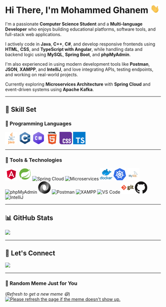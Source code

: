 <h1>Hi There, I'm Mohammed Ghanem <img src="https://raw.githubusercontent.com/ABSphreak/ABSphreak/master/gifs/Hi.gif" width="30px"></h1>  
I'm a passionate <strong>Computer Science Student</strong> and a <strong>Multi-language Developer</strong> who enjoys building educational platforms, software tools, and full-stack web applications.  

I actively code in <strong>Java</strong>, <strong>C++</strong>, <strong>C#</strong>, and develop responsive frontends using <strong>HTML</strong>, <strong>CSS</strong>, and <strong>TypeScript with Angular</strong>, while handling data and backend logic using <strong>MySQL</strong>, <strong>Spring Boot</strong>, and <strong>phpMyAdmin</strong>.  

I'm also experienced in using modern development tools like <strong>Postman</strong>, <strong>JSON</strong>, <strong>XAMPP</strong>, and <strong>IntelliJ</strong>, and love integrating APIs, testing endpoints, and working on real-world projects.  

Currently exploring <strong>Microservices Architecture</strong> with <strong>Spring Cloud</strong> and event-driven systems using <strong>Apache Kafka</strong>.  

---

## 💪 Skill Set  

### 🧠 Programming Languages  
<p>
<img title="Java" alt="Java" width="40px" src="https://raw.githubusercontent.com/github/explore/master/topics/java/java.png" />  
<img title="C++" alt="C++" width="40px" src="https://raw.githubusercontent.com/github/explore/master/topics/cpp/cpp.png" />  
<img title="C#" alt="C#" width="40px" src="https://raw.githubusercontent.com/github/explore/master/topics/csharp/csharp.png" />  
<img title="HTML5" alt="HTML" width="40px" src="https://raw.githubusercontent.com/github/explore/master/topics/html/html.png" />  
<img title="CSS3" alt="CSS" width="40px" src="https://raw.githubusercontent.com/github/explore/master/topics/css/css.png" />  
<img title="TypeScript" alt="TypeScript" width="40px" src="https://raw.githubusercontent.com/github/explore/master/topics/typescript/typescript.png" />  
</p>

---

### 🧰 Tools & Technologies  
<p>
<img title="Angular" alt="Angular" width="40px" src="https://raw.githubusercontent.com/github/explore/master/topics/angular/angular.png" />  
<img title="Spring Boot" alt="Spring Boot" width="40px" src="https://raw.githubusercontent.com/github/explore/master/topics/spring-boot/spring-boot.png" />  
<img title="Spring Cloud" alt="Spring Cloud" width="40px" src="https://upload.wikimedia.org/wikipedia/commons/thumb/4/44/Spring_Framework_Logo_2018.svg/768px-Spring_Framework_Logo_2018.svg.png" />  
<img title="Microservices" alt="Microservices" width="40px" src="https://cdn-icons-png.flaticon.com/512/3061/3061282.png" />  
<img title="Docker" alt="Docker" width="40px" src="https://raw.githubusercontent.com/github/explore/master/topics/docker/docker.png" />  
<img title="Kubernetes" alt="Kubernetes" width="40px" src="https://raw.githubusercontent.com/github/explore/master/topics/kubernetes/kubernetes.png" />  
<img title="MySQL" alt="MySQL" width="40px" src="https://raw.githubusercontent.com/github/explore/master/topics/mysql/mysql.png" />  
<img title="phpMyAdmin" alt="phpMyAdmin" width="40px" src="https://i.imgur.com/Hw7sYz6.png" />  
<img title="JSON" alt="JSON" width="40px" src="https://raw.githubusercontent.com/github/explore/master/topics/json/json.png" />  
<img title="Postman" alt="Postman" width="40px" src="https://www.vectorlogo.zone/logos/getpostman/getpostman-icon.svg" />  
<img title="XAMPP" alt="XAMPP" width="40px" src="https://www.apachefriends.org/images/xampp-logo-ac950edf.svg" />  
<img title="VS Code" alt="VS Code" width="40px" src="https://img.icons8.com/fluent/48/000000/visual-studio-code-2019.png" />  
<img title="Git" alt="Git" width="40px" src="https://raw.githubusercontent.com/github/explore/master/topics/git/git.png" />  
<img title="GitHub" alt="GitHub" width="40px" src="https://raw.githubusercontent.com/github/explore/master/topics/github/github.png" />  
<img title="IntelliJ IDEA" alt="IntelliJ" width="40px" src="https://resources.jetbrains.com/storage/products/company/brand/logos/IntelliJ_IDEA_icon.png" />  
</p>

---

## 📊 GitHub Stats  
<img src="https://github-readme-stats.vercel.app/api?username=mohammedghanem&show_icons=true&theme=tokyonight&include_all_commits=true" />  

---

## 🤝 Let's Connect  
<a href="https://www.linkedin.com/in/mohammed-ghanem/"><img src="https://cdn2.iconfinder.com/data/icons/social-media-2285/512/1_Linkedin_unofficial_colored_svg-128.png" width="40"></a>  

---

### 🎉 Random Meme Just for You  
(*Refresh to get a new meme 😄*)  
<a href="https://github.com/techytushar/random-memer"><img src="https://web-production-4cea.up.railway.app/" title="Meme" alt="Please refresh the page if the meme doesn't show up." height="400"></a>  
